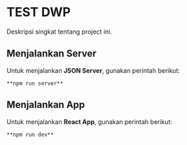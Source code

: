 # TEST DWP

Deskripsi singkat tentang project ini.

## Menjalankan Server

Untuk menjalankan **JSON Server**, gunakan perintah berikut:

```
**npm run server**
```

## Menjalankan App

Untuk menjalankan **React App**, gunakan perintah berikut:

```
**npm run dev**
```
